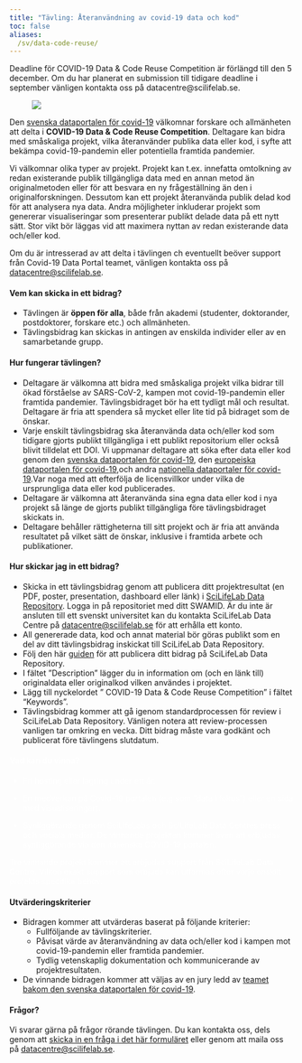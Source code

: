 ```yaml
---
title: "Tävling: Återanvändning av covid-19 data och kod"
toc: false
aliases:
  /sv/data-code-reuse/
---
```


<div class="alert alert-info">Deadline för COVID-19 Data & Code Reuse Competition är förlängd till den 5 december. Om du har planerat en submission till tidigare deadline i september vänligen kontakta oss på datacentre@scilifelab.se.</div>

<figure class="figure float-right mx-2 w-50">
  <img src="/img/posters/data_code_reuse_poster_web_extended_deadline.png" class="img-news-banner img-thumbnail">
</figure>

Den [svenska dataportalen för covid-19](https://covid19dataportal.se/sv/) välkomnar forskare och allmänheten att delta i **COVID-19 Data & Code Reuse Competition**. Deltagare kan bidra med småskaliga projekt, vilka återanvänder publika data eller kod, i syfte att bekämpa covid-19-pandemin eller potentiella framtida pandemier.

Vi välkomnar olika typer av projekt. Projekt kan t.ex. innefatta omtolkning av redan existerande publik tillgängliga data med en annan metod än originalmetoden eller för att besvara en ny frågeställning än den i originalforskningen. Dessutom kan ett projekt återanvända publik delad kod för att analysera nya data. Andra möjligheter inkluderar projekt som genererar visualiseringar som presenterar publikt delade data på ett nytt sätt. Stor vikt bör läggas vid att maximera nyttan av redan existerande data och/eller kod.

Om du är intresserad av att delta i tävlingen ch eventuellt beöver support från Covid-19 Data Portal teamet, vänligen kontakta oss på [datacentre@scilifelab.se](mailto:datacentre@scilifelab.se).

#### Vem kan skicka in ett bidrag?

- Tävlingen är **öppen för alla**, både från akademi (studenter, doktorander, postdoktorer, forskare etc.) och allmänheten.
- Tävlingsbidrag kan skickas in antingen av enskilda individer eller av en samarbetande grupp.

#### Hur fungerar tävlingen?

- Deltagare är välkomna att bidra med småskaliga projekt vilka bidrar till ökad förståelse av SARS-CoV-2, kampen mot covid-19-pandemin eller framtida pandemier. Tävlingsbidraget bör ha ett tydligt mål och resultat. Deltagare är fria att spendera så mycket eller lite tid på bidraget som de önskar.
- Varje enskilt tävlingsbidrag ska återanvända data och/eller kod som tidigare gjorts publikt tillgängliga i ett publikt repositorium eller också blivit tilldelat ett DOI. Vi uppmanar deltagare att söka efter data eller kod genom den [svenska dataportalen för covid-19](https://covid19dataportal.se/sv/), den [europeiska dataportalen för covid-19](https://covid19dataportal.org),och andra [nationella dataportaler för covid-19](/sv/partners/).Var noga med att efterfölja de licensvillkor under vilka de ursprungliga data eller kod publicerades.  
- Deltagare är välkomna att återanvända sina egna data eller kod i nya projekt så länge de gjorts publikt tillgängliga före tävlingsbidraget skickats in.
- Deltagare behåller rättigheterna till sitt projekt och är fria att använda resultatet på vilket sätt de önskar, inklusive i framtida arbete och publikationer.

#### Hur skickar jag in ett bidrag?

- Skicka in ett tävlingsbidrag genom att publicera ditt projektresultat (en PDF, poster, presentation, dashboard eller länk) i [SciLifeLab Data Repository](https://scilifelab.figshare.com/). Logga in på repositoriet med ditt SWAMID. Är du inte är ansluten till ett svenskt universitet kan du kontakta SciLifeLab Data Centre på [datacentre@scilifelab.se](mailto:datacentre@scilifelab.se) för att erhålla ett konto.  
- All genererade data, kod och annat material bör göras publikt som en del av ditt tävlingsbidrag inskickat till SciLifeLab Data Repository.
- Följ den här [guiden](https://www.scilifelab.se/data/repository/submission/) för att publicera ditt bidrag på SciLifeLab Data Repository.
- I fältet ”Description” lägger du in information om (och en länk till) originaldata eller originalkod vilken användes i projektet.
- Lägg till nyckelordet ” COVID-19 Data & Code Reuse Competition” i fältet “Keywords”.
- Tävlingsbidrag kommer att gå igenom standardprocessen för review i SciLifeLab Data Repository. Vänligen notera att review-processen vanligen tar omkring en vecka. Ditt bidrag måste vara godkänt och publicerat före tävlingens slutdatum.

<div class="container mt-2 share-new-data">
<h4><a style="color:white">Vad kan du vinna?</h4>

- Fri hosting eller lagring under ett år.

- En medverkan på Covid-19 portalen (e.g som ”data i fokus”) eller en sida med visualiseringar).

- Synliggörande genom SciLifeLabs och SciLifeLab Data Centres press och sociala medier. De vinnande projekten kommer även att erbjudas synliggörande via den italienska COVID-19 portalen.

Tre vinnande projekt kommer att erbjudas support från SciLifeLab Data Centre. Vilken exakt support som erbjuds kan utformas efter varje enskilt projekts specifika behov.

</a>
</div>

#### Utvärderingskriterier

- Bidragen kommer att utvärderas baserat på följande kriterier:
    - Fullföljande av tävlingskriterier.
    - Påvisat värde av återanvändning av data och/eller kod i kampen mot covid-19-pandemin eller framtida pandemier.
    - Tydlig vetenskaplig dokumentation och kommunicerande av projektresultaten.
- De vinnande bidragen kommer att väljas av en jury ledd av [teamet bakom den svenska dataportalen för covid-19](/sv/about/).

#### Frågor?

Vi svarar gärna på frågor rörande tävlingen. Du kan kontakta oss, dels genom att [skicka in en fråga i det här formuläret](/sv/contact/) eller genom att maila oss på [datacentre@scilifelab.se](mailto:datacentre@scilifelab.se).
